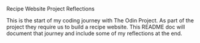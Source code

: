 Recipe Website Project Reflections

This is the start of my coding journey with The Odin Project.
As part of the project they require us to build a recipe website.
This README doc will document that journey and include some of my
reflections at the end. 
